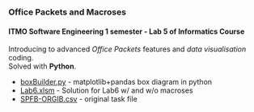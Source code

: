 ### Office Packets and Macroses

#### **ITMO Software Engineering 1 semester - Lab 5 of Informatics Course**

Introducing to advanced *Office Packets* features and *data visualisation*
coding.<br>Solved with **Python**.

 - [boxBuilder.py](./boxBuilder.py) - matplotlib+pandas box diagram in python
 - [Lab6.xlsm](./Lab6.xlsm) - Solution for Lab6 w/ and w/o macroses
 - [SPFB-ORGIB.csv](./SPFB-ORGIB.csv) - original task file